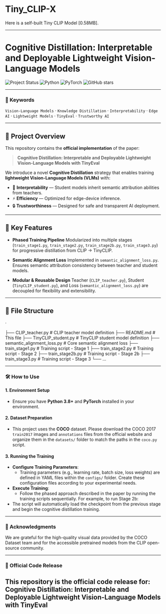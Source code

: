 # Tiny_CLIP-X

Here is a self-built Tiny CLIP Model [0.58MB].

---

# Cognitive Distillation: Interpretable and Deployable Lightweight Vision-Language Models

![Project Status](https://img.shields.io/badge/Status-In%20Progress-orange?style=for-the-badge) ![Python](https://img.shields.io/badge/Python-3.8%2B-blue?style=for-the-badge&logo=python) ![PyTorch](https://img.shields.io/badge/PyTorch-1.10%2B-red?style=for-the-badge&logo=pytorch) ![GitHub stars](https://img.shields.io/github/stars/your-github-username/your-repository-name?style=for-the-badge&color=yellow)

---

### 🔑 Keywords
`Vision-Language Models` · `Knowledge Distillation` · `Interpretability` · `Edge AI` · `Lightweight Models` · `TinyEval` · `Trustworthy AI`

---

## 📖 Project Overview

This repository contains the **official implementation** of the paper:

> **Cognitive Distillation: Interpretable and Deployable Lightweight Vision-Language Models with TinyEval**

We introduce a novel **Cognitive Distillation** strategy that enables training **lightweight Vision-Language Models (VLMs)** with:
- 🧩 **Interpretability** — Student models inherit semantic attribution abilities from teachers.
- ⚡ **Efficiency** — Optimized for edge-device inference.
- 🔒 **Trustworthiness** — Designed for safe and transparent AI deployment.

---

## 🚀 Key Features

- **Phased Training Pipeline**
  Modularized into multiple stages (`train_stage1.py`, `train_stage2.py`, `train_stage2b.py`, `train_stage3.py`) for progressive distillation from CLIP → TinyCLIP.

- **Semantic Alignment Loss**
  Implemented in `semantic_alignment_loss.py`. Ensures semantic attribution consistency between teacher and student models.

- **Modular & Reusable Design**
  Teacher (`CLIP_teacher.py`), Student (`TinyCLIP_student.py`), and Loss (`semantic_alignment_loss.py`) are decoupled for flexibility and extensibility.

---

## 📂 File Structure
·

├── CLIP_teacher.py              # CLIP teacher model definition
├── README.md                    # This file
├── TinyCLIP_student.py          # TinyCLIP student model definition
├── semantic_alignment_loss.py   # Core semantic alignment loss
├── train_stage1.py              # Training script - Stage 1
├── train_stage2.py              # Training script - Stage 2
├── train_stage2b.py             # Training script - Stage 2b
├── train_stage3.py              # Training script - Stage 3
└── ...

---

### 🛠️ How to Use

#### 1. Environment Setup

- Ensure you have **Python 3.8+** and **PyTorch** installed in your environment.

#### 2. Dataset Preparation

- This project uses the **COCO** dataset. Please download the COCO 2017 `train2017` images and `annotations` files from the official website and organize them in the `datasets/` folder to match the paths in the `coco.py` script.

#### 3. Running the Training

- **Configure Training Parameters**:
  - Training parameters (e.g., learning rate, batch size, loss weights) are defined in YAML files within the `configs/` folder. Create these configuration files according to your experimental needs.
- **Execute Training**:
  - Follow the phased approach described in the paper by running the training scripts sequentially. For example, to run Stage 2b:
- The script will automatically load the checkpoint from the previous stage and begin the cognitive distillation training.

---

### 🙏 Acknowledgments

We are grateful for the high-quality visual data provided by the COCO Dataset team and for the accessible pretrained models from the CLIP open-source community.

---

### 📌 Official Code Release

This repository is the official code release for:
**Cognitive Distillation: Interpretable and Deployable Lightweight Vision-Language Models with TinyEval**
---
